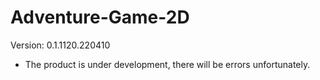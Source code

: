 # Adventure-Game-2D
Version: 0.1.1120.220410
* The product is under development, there will be errors unfortunately.
